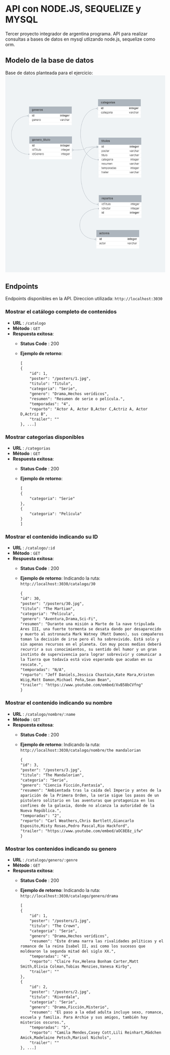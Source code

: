 # API con NODE.JS, SEQUELIZE y MYSQL
Tercer proyecto integrador de argentina programa.
API para realizar consultas a bases de datos en mysql utlizando node.js, sequelize como orm.

## Modelo de la base de datos
Base de datos planteada para el ejercicio:
![Basededatos](img/tablas.png)

## Endpoints
Endpoints disponibles en la API. Direccion utilizada: `http://localhost:3030`

### Mostrar el catálogo completo de contenidos
- **URL** : `/catalogo`
- **Método** : `GET`
- **Respuesta exitosa**:
  - **Status Code** : 200
  - **Ejemplo de retorno**:

    ```
    [
    {
        "id": 1,
        "poster": "/posters/1.jpg",
        "titulo": "Titulo",
        "categoria": "Serie",
        "genero": "Drama,Hechos verídicos",
        "resumen": "Resumen de serie o película.",
        "temporadas": "4",
        "reparto": "Actor A, Actor B,Actor C,Actriz A, Actor D,Actriz B",
        "trailer": ""
    }, ...]
    ```
### Mostrar categorias disponibles
- **URL** : `/categorias`
- **Método** : `GET`
- **Respuesta exitosa**:
  - **Status Code** : 200
  - **Ejemplo de retorno**:

    ```
    [
    {
        "categoria": "Serie"
    },
    {
        "categoria": "Película"
    }
    ]
    ```
### Mostrar el contenido indicando su ID
- **URL** : `/catalogo/:id`
- **Método** : `GET`
- **Respuesta exitosa**:
  - **Status Code** : 200
  - **Ejemplo de retorno**: Indicando la ruta: `http://localhost:3030/catalogo/30`

    ```
    {
    "id": 30,
    "poster": "/posters/30.jpg",
    "titulo": "The Martian",
    "categoria": "Película",
    "genero": "Aventura,Drama,Sci-Fi",
    "resumen": "Durante una misión a Marte de la nave tripulada Ares III, una fuerte tormenta se desata dando por desaparecido y muerto al astronauta Mark Watney (Matt Damon), sus compañeros toman la decisión de irse pero él ha sobrevivido. Está solo y sin apenas recursos en el planeta. Con muy pocos medios deberá recurrir a sus conocimientos, su sentido del humor y un gran instinto de supervivencia para lograr sobrevivir y comunicar a la Tierra que todavía está vivo esperando que acudan en su rescate.",
    "temporadas": "N/A",
    "reparto": "Jeff Daniels,Jessica Chastain,Kate Mara,Kristen Wiig,Matt Damon,Michael Peña,Sean Bean",
    "trailer": "https://www.youtube.com/embed/XvB58bCVfng"
    }
    ```

### Mostrar el contenido indicando su nombre
- **URL** : `/catalogo/nombre/:name`
- **Método** : `GET`
- **Respuesta exitosa**:
  - **Status Code** : 200
  - **Ejemplo de retorno**:
    Indicando la ruta: `http://localhost:3030/catalogo/nombre/the mandalorian`

    ```
    {
    "id": 3,
    "poster": "/posters/3.jpg",
    "titulo": "The Mandalorian",
    "categoria": "Serie",
    "genero": "Ciencia Ficción,Fantasía",
    "resumen": "Ambientada tras la caída del Imperio y antes de la aparición de la Primera Orden, la serie sigue los pasos de un pistolero solitario en las aventuras que protagoniza en los confines de la galaxia, donde no alcanza la autoridad de la Nueva República.",
    "temporadas": "2",
    "reparto": "Carl Weathers,Chris Bartlett,Giancarlo Esposito,Misty Rosas,Pedro Pascal,Rio Hackford",
    "trailer": "https://www.youtube.com/embed/aOC8E8z_ifw"
    }
    ```

### Mostrar los contenidos indicando su genero
- **URL** : `/catalogo/genero/:genre`
- **Método** : `GET`
- **Respuesta exitosa**:
  - **Status Code** : 200
  - **Ejemplo de retorno**:
    Indicando la ruta: `http://localhost:3030/catalogo/genero/drama`

    ```
    [
    {
        "id": 1,
        "poster": "/posters/1.jpg",
        "titulo": "The Crown",
        "categoria": "Serie",
        "genero": "Drama,Hechos verídicos",
        "resumen": "Este drama narra las rivalidades políticas y el romance de la reina Isabel II, así como los sucesos que moldearon la segunda mitad del siglo XX.",
        "temporadas": "4",
        "reparto": "Claire Fox,Helena Bonham Carter,Matt Smith,Olivia Colman,Tobias Menzies,Vanesa Kirby",
        "trailer": ""
    },
    {
        "id": 2,
        "poster": "/posters/2.jpg",
        "titulo": "Riverdale",
        "categoria": "Serie",
        "genero": "Drama,Ficción,Misterio",
        "resumen": "El paso a la edad adulta incluye sexo, romance, escuela y familia. Para Archie y sus amigos, también hay misterios oscuros.",
        "temporadas": "5",
        "reparto": "Camila Mendes,Casey Cott,Lili Reinhart,Mädchen Amick,Madelaine Petsch,Marisol Nichols",
        "trailer": ""
    }, ...]
    ```


